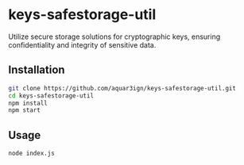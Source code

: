 # keys-safestorage-util

Utilize secure storage solutions for cryptographic keys, ensuring confidentiality and integrity of sensitive data.

## Installation

```bash
git clone https://github.com/aquar3ign/keys-safestorage-util.git
cd keys-safestorage-util
npm install
npm start
```

## Usage
```bash
node index.js
```
